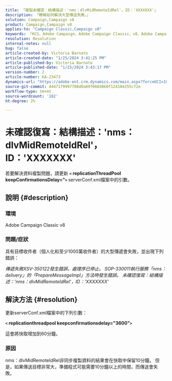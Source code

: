 ```yaml
---
title: 「複製未確認：結構描述：'nms：dlvMidRemoteIdRel'，ID：'XXXXXXX'」
description: 「瞭解如何解決大型傳送失敗。」
solution: Campaign,Campaign v8
product: Campaign,Campaign v8
applies-to: "Campaign Classic,Campaign v8"
keywords: 「KCS、Adobe Campaign、Adobe Campaign Classic、v8、Adobe Campaign Classic v8、傳送失敗並出現「複製未確認：結構描述」:nms:dlvMidRemoteIdRel， id： xxxxxx``
resolution: Resolution
internal-notes: null
bug: false
article-created-by: Victoria Barnato
article-created-date: "1/25/2024 3:41:25 PM"
article-published-by: Victoria Barnato
article-published-date: "1/25/2024 3:43:17 PM"
version-number: 2
article-number: KA-23473
dynamics-url: "https://adobe-ent.crm.dynamics.com/main.aspx?forceUCI=1&pagetype=entityrecord&etn=knowledgearticle&id=9dde9e2c-98bb-ee11-a569-6045bd006a22"
source-git-commit: d447179997708d0a89f060d860f124104255cf2e
workflow-type: tm+mt
source-wordcount: '182'
ht-degree: 2%

---
```


# 未確認復寫：結構描述：&#39;nms：dlvMidRemoteIdRel&#39;，ID：&#39;XXXXXXX&#39;


若要解決資料複製問題，請更新 <b>`<` replicationThreadPool keepConfirmationsDelay=&quot;`>` </b> serverConf.xml檔案中的引數。

## 說明 {#description}


### 環境

Adobe Campaign Classic v8

### 問題/症狀

具有目標收件者（個人化和至少1000萬收件者）的大型傳遞會失敗，並出現下列錯誤：

*傳遞失敗XSV-350122發生錯誤，處理序已停止。 SOP-330011執行服務「nms：delivery」的「PrepareMessageImpl」方法時發生錯誤。 未確認復寫：結構描述：&#39;nms：dlvMidRemoteIdRel&#39;，ID：&#39;XXXXXXX&#39;*


## 解決方法 {#resolution}


更新serverConf.xml檔案中的下列引數：

<b>`<` replicationthreadpool keepconfirmationsdelay=&quot;3600&quot;`>` </b>

這會將快取增加到60分鐘。

### 原因

nms：dlvMidRemoteIdRel非同步複製資料的結果會在快取中保留10分鐘。 但是，如果傳送目標非常大，準備程式可能需要10分鐘以上的時間，而傳送會失敗。
